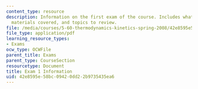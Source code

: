 ```yaml
---
content_type: resource
description: Information on the first exam of the course. Includes what to bring,
  materials covered, and topics to review.
file: /media/courses/5-60-thermodynamics-kinetics-spring-2008/42e8595e58bc09420dd22b9735435ea6_exam1_info.pdf
file_type: application/pdf
learning_resource_types:
- Exams
ocw_type: OCWFile
parent_title: Exams
parent_type: CourseSection
resourcetype: Document
title: Exam 1 Information
uid: 42e8595e-58bc-0942-0dd2-2b9735435ea6
---
```

